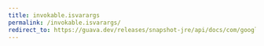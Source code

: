 ```yaml
---
title: invokable.isvarargs
permalink: /invokable.isvarargs/
redirect_to: https://guava.dev/releases/snapshot-jre/api/docs/com/google/common/reflect/Invokable.html#isVarArgs--
---
```

